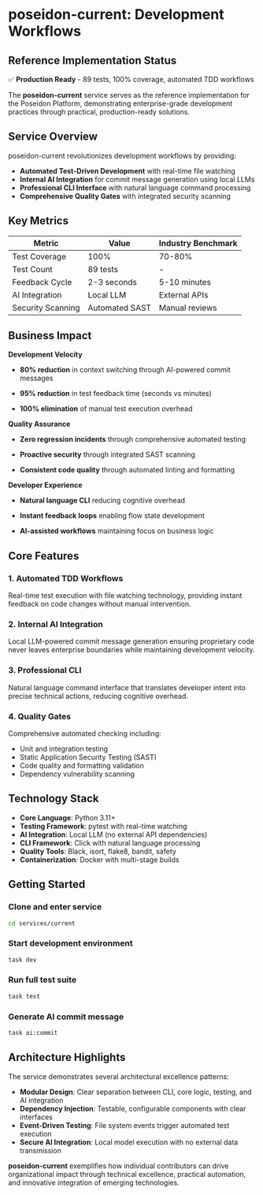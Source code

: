 # poseidon-current: Development Workflows

## Reference Implementation Status
✅ **Production Ready** - 89 tests, 100% coverage, automated TDD workflows

The **poseidon-current** service serves as the reference implementation for the Poseidon Platform, demonstrating enterprise-grade development practices through practical, production-ready solutions.

## Service Overview

poseidon-current revolutionizes development workflows by providing:

- **Automated Test-Driven Development** with real-time file watching
- **Internal AI Integration** for commit message generation using local LLMs
- **Professional CLI Interface** with natural language command processing
- **Comprehensive Quality Gates** with integrated security scanning

## Key Metrics

| Metric | Value | Industry Benchmark |
|--------|-------|-------------------|
| Test Coverage | 100% | 70-80% |
| Test Count | 89 tests | - |
| Feedback Cycle | 2-3 seconds | 5-10 minutes |
| AI Integration | Local LLM | External APIs |
| Security Scanning | Automated SAST | Manual reviews |

## Business Impact

**Development Velocity**

- **80% reduction** in context switching through AI-powered commit messages

- **95% reduction** in test feedback time (seconds vs minutes)

- **100% elimination** of manual test execution overhead

**Quality Assurance**

- **Zero regression incidents** through comprehensive automated testing

- **Proactive security** through integrated SAST scanning

- **Consistent code quality** through automated linting and formatting

**Developer Experience**

- **Natural language CLI** reducing cognitive overhead

- **Instant feedback loops** enabling flow state development

- **AI-assisted workflows** maintaining focus on business logic

## Core Features

### 1. Automated TDD Workflows
Real-time test execution with file watching technology, providing instant feedback on code changes without manual intervention.

### 2. Internal AI Integration
Local LLM-powered commit message generation ensuring proprietary code never leaves enterprise boundaries while maintaining development velocity.

### 3. Professional CLI
Natural language command interface that translates developer intent into precise technical actions, reducing cognitive overhead.

### 4. Quality Gates
Comprehensive automated checking including:
- Unit and integration testing
- Static Application Security Testing (SAST)
- Code quality and formatting validation
- Dependency vulnerability scanning

## Technology Stack

- **Core Language**: Python 3.11+
- **Testing Framework**: pytest with real-time watching
- **AI Integration**: Local LLM (no external API dependencies)
- **CLI Framework**: Click with natural language processing
- **Quality Tools**: Black, isort, flake8, bandit, safety
- **Containerization**: Docker with multi-stage builds

## Getting Started

### Clone and enter service
```bash
cd services/current
```

### Start development environment
```bash
task dev
```

### Run full test suite
```bash
task test
```

###  Generate AI commit message
```bash
task ai:commit
```

## Architecture Highlights
The service demonstrates several architectural excellence patterns:

- **Modular Design**: Clear separation between CLI, core logic, testing, and AI integration
- **Dependency Injection**: Testable, configurable components with clear interfaces
- **Event-Driven Testing**: File system events trigger automated test execution
- **Secure AI Integration**: Local model execution with no external data transmission

**poseidon-current** exemplifies how individual contributors can drive organizational impact through technical excellence, practical automation, and innovative integration of emerging technologies.
